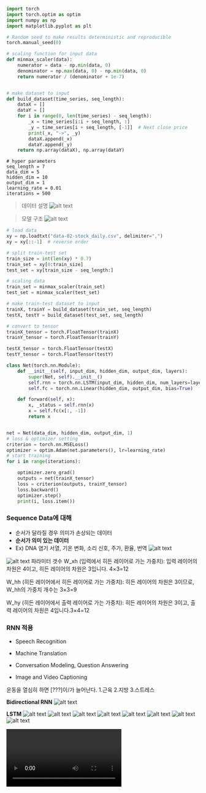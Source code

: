 ```python
import torch
import torch.optim as optim
import numpy as np
import matplotlib.pyplot as plt

# Random seed to make results deterministic and reproducible
torch.manual_seed(0)

# scaling function for input data
def minmax_scaler(data):
    numerator = data - np.min(data, 0)
    denominator = np.max(data, 0) - np.min(data, 0)
    return numerator / (denominator + 1e-7)


# make dataset to input
def build_dataset(time_series, seq_length):
    dataX = []
    dataY = []
    for i in range(0, len(time_series) - seq_length):
        _x = time_series[i:i + seq_length, :]
        _y = time_series[i + seq_length, [-1]]  # Next close price
        print(_x, "->", _y)
        dataX.append(_x)
        dataY.append(_y)
    return np.array(dataX), np.array(dataY)
```
```
# hyper parameters
seq_length = 7
data_dim = 5
hidden_dim = 10
output_dim = 1
learning_rate = 0.01
iterations = 500
```
> 데이터 설명
![alt text](image.png)

> 모델 구조
![alt text](image-1.png)
```python
# load data
xy = np.loadtxt("data-02-stock_daily.csv", delimiter=",")
xy = xy[::-1]  # reverse order

# split train-test set
train_size = int(len(xy) * 0.7)
train_set = xy[0:train_size]
test_set = xy[train_size - seq_length:]

# scaling data
train_set = minmax_scaler(train_set)
test_set = minmax_scaler(test_set)

# make train-test dataset to input
trainX, trainY = build_dataset(train_set, seq_length)
testX, testY = build_dataset(test_set, seq_length)

# convert to tensor
trainX_tensor = torch.FloatTensor(trainX)
trainY_tensor = torch.FloatTensor(trainY)

testX_tensor = torch.FloatTensor(testX)
testY_tensor = torch.FloatTensor(testY)
```

```python
class Net(torch.nn.Module):
    def __init__(self, input_dim, hidden_dim, output_dim, layers):
        super(Net, self).__init__()
        self.rnn = torch.nn.LSTM(input_dim, hidden_dim, num_layers=layers, batch_first=True)
        self.fc = torch.nn.Linear(hidden_dim, output_dim, bias=True)

    def forward(self, x):
        x, _status = self.rnn(x)
        x = self.fc(x[:, -1])
        return x


net = Net(data_dim, hidden_dim, output_dim, 1)
# loss & optimizer setting
criterion = torch.nn.MSELoss()
optimizer = optim.Adam(net.parameters(), lr=learning_rate)  
# start training
for i in range(iterations):

    optimizer.zero_grad()
    outputs = net(trainX_tensor)
    loss = criterion(outputs, trainY_tensor)
    loss.backward()
    optimizer.step()
    print(i, loss.item())
```

### Sequence Data에 대해
- 순서가 달라질 경우 의미가 손상되는 데이터
- **순서가 의미 있는 데이터**
- Ex) DNA 염기 서열, 기온 변화, 소리 신호, 주가, 환율, 번역
![alt text](image-2.png)

![alt text](image-3.png)
파라미터 갯수
W_xh (입력에서 히든 레이어로 가는 가중치):
입력 레이어의 차원은 4이고, 히든 레이어의 차원은 3입니다. 4×3=12

W_hh (히든 레이어에서 히든 레이어로 가는 가중치):
히든 레이어의 차원은 3이므로, W_hh의 가중치 개수는 3×3=9

W_hy (히든 레이어에서 출력 레이어로 가는 가중치):
히든 레이어의 차원은 3이고, 출력 레이어의 차원은 4입니다.3×4=12

### RNN 적용
- Speech Recognition

- Machine Translation

- Conversation Modeling, Question Answering

- Image and Video Captioning

운동을 열심히 하면 [???]이/가 늘어난다.
1.근육
2.지방
3.스트레스

**Bidirectional RNN**
![alt text](image-4.png)

**LSTM**
![alt text](image-5.png)
![alt text](image-6.png)
![alt text](image-7.png)
![alt text](슬라이드1.GIF) ![alt text](슬라이드2.GIF) ![alt text](슬라이드3.GIF) ![alt text](슬라이드4.GIF) ![alt text](슬라이드5.GIF)

<video controls src="LSTM-1.mp4" title="Title"></video>